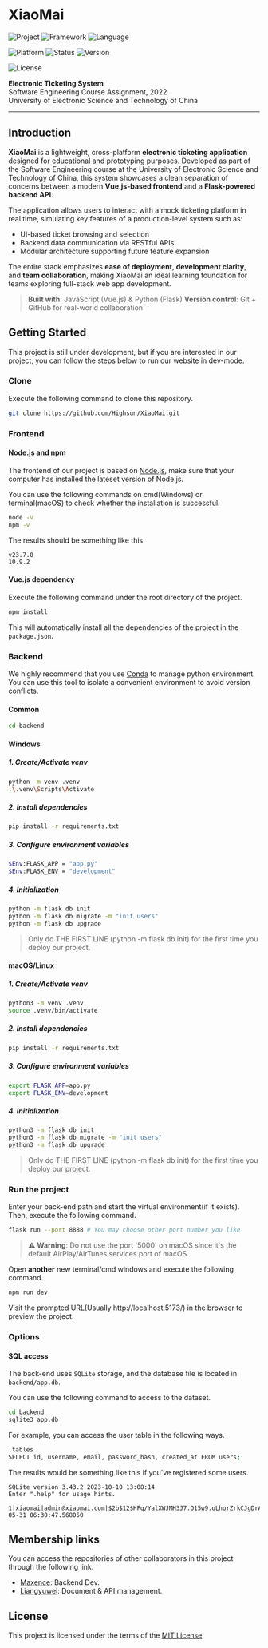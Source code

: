 # XiaoMai

![Project](https://img.shields.io/badge/project-XiaoMai%20Ticketing%20System-lightblue.svg)
![Framework](https://img.shields.io/badge/framework-Vue.js%20%7C%20Flask-brightgreen.svg)
![Language](https://img.shields.io/badge/language-JavaScript%20%7C%20Python-blue.svg)

![Platform](https://img.shields.io/badge/platform-Web-yellow.svg)
![Status](https://img.shields.io/badge/status-developing-orange.svg)
![Version](https://img.shields.io/badge/version-v0.1.0-blueviolet.svg)

![License](https://img.shields.io/badge/license-MIT-green.svg)

**Electronic Ticketing System**  
Software Engineering Course Assignment, 2022  
University of Electronic Science and Technology of China

---

## Introduction

**XiaoMai** is a lightweight, cross-platform **electronic ticketing application** designed for educational and prototyping purposes. Developed as part of the Software Engineering course at the University of Electronic Science and Technology of China, this system showcases a clean separation of concerns between a modern **Vue.js-based frontend** and a **Flask-powered backend API**.

The application allows users to interact with a mock ticketing platform in real time, simulating key features of a production-level system such as:

- UI-based ticket browsing and selection
- Backend data communication via RESTful APIs
- Modular architecture supporting future feature expansion

The entire stack emphasizes **ease of deployment**, **development clarity**, and **team collaboration**, making XiaoMai an ideal learning foundation for teams exploring full-stack web app development.

> **Built with**: JavaScript (Vue.js) & Python (Flask)
> **Version control**: Git + GitHub for real-world collaboration

## Getting Started

This project is still under development, but if you are interested in our project, you can follow the steps below to run our website in dev-mode.

### Clone

Execute the following command to clone this repository.

```bash
git clone https://github.com/Highsun/XiaoMai.git
```

### Frontend

#### Node.js and npm

The frontend of our project is based on [Node.js](https://nodejs.org/zh-cn), make sure that your computer has installed the lateset version of Node.js.

You can use the following commands on cmd(Windows) or terminal(macOS) to check whether the installation is successful.

```bash
node -v
npm -v
```

The results should be something like this.

```text
v23.7.0
10.9.2
```

#### Vue.js dependency

Execute the following command under the root directory of the project.

```bash
npm install
```

This will automatically install all the dependencies of the project in the `package.json`.

### Backend

We highly recommend that you use [Conda](https://www.anaconda.com/docs/getting-started/miniconda/main) to manage python environment. You can use this tool to isolate a convenient environment to avoid version conflicts.

#### Common

```bash
cd backend
```

#### Windows

##### 1. Create/Activate venv

```bash
python -m venv .venv
.\.venv\Scripts\Activate
```

##### 2. Install dependencies

```bash
pip install -r requirements.txt
```

##### 3. Configure environment variables

```bash
$Env:FLASK_APP = "app.py"
$Env:FLASK_ENV = "development"
```

##### 4. Initialization

```bash
python -m flask db init
python -m flask db migrate -m "init users"
python -m flask db upgrade
```

> Only do THE FIRST LINE (python -m flask db init) for the first time you deploy our project.

#### macOS/Linux

##### 1. Create/Activate venv

```bash
python3 -m venv .venv
source .venv/bin/activate
```

##### 2. Install dependencies

```bash
pip install -r requirements.txt
```

##### 3. Configure environment variables

```bash
export FLASK_APP=app.py
export FLASK_ENV=development
```

##### 4. Initialization

```bash
python3 -m flask db init
python3 -m flask db migrate -m "init users"
python3 -m flask db upgrade
```

> Only do THE FIRST LINE (python -m flask db init) for the first time you deploy our project.

### Run the project

Enter your back-end path and start the virtual environment(if it exists). Then, execute the following command.

```bash
flask run --port 8888 # You may choose other port number you like
```

> **⚠️ Warning**:
> Do not use the port '5000' on macOS since it's the default AirPlay/AirTunes services port of macOS.

Open **another** new terminal/cmd windows and execute the following command.

```bash
npm run dev
```

Visit the prompted URL(Usually http://localhost:5173/) in the browser to preview the project.

### Options

#### SQL access

The back-end uses `SQLite` storage, and the database file is located in `backend/app.db`.

You can use the following command to access to the dataset.

```bash
cd backend
sqlite3 app.db
```

For example, you can access the user table in the following ways.

```bash
.tables
SELECT id, username, email, password_hash, created_at FROM users;
```

The results would be something like this if you've registered some users.

```text
SQLite version 3.43.2 2023-10-10 13:08:14
Enter ".help" for usage hints.

1|xiaomai|admin@xiaomai.com|$2b$12$HFq/YalXWJMH3J7.O15w9.oLhorZrkCJgDrAnvQNJpQ1C3o4ouIo6|2025-05-31 06:30:47.568050
```

## Membership links

You can access the repositories of other collaborators in this project through the following link.

- [Maxence](https://github.com/Maxence-29/XiaoMai.git): Backend Dev.
- [Liangyuwei](https://github.com/wowpwowowowowpodjckdjckdjfkdjfkdjf/XiaoMai.git): Document & API management.

## License

This project is licensed under the terms of the [MIT License](LICENSE).
